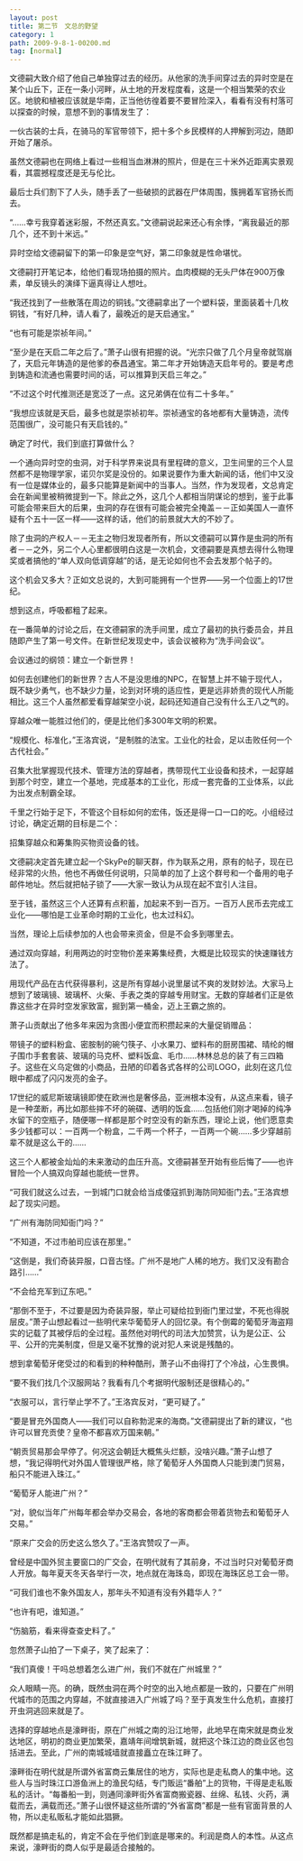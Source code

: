 ```yaml
---
layout: post
title: 第二节　文总的野望
category: 1
path: 2009-9-8-1-00200.md
tag: [normal]
---
```


文德嗣大致介绍了他自己单独穿过去的经历。从他家的洗手间穿过去的异时空是在某个山丘下，正在一条小河畔，从土地的开发程度看，这是一个相当繁荣的农业区。地貌和植被应该就是华南，正当他彷徨着要不要冒险深入，看看有没有村落可以探查的时候，意想不到的事情发生了：

一伙古装的士兵，在骑马的军官带领下，把十多个乡民模样的人押解到河边，随即开始了屠杀。

虽然文德嗣也在网络上看过一些相当血淋淋的照片，但是在三十米外近距离实景观看，其震撼程度还是无与伦比。

最后士兵们割下了人头，随手丢了一些破损的武器在尸体周围，簇拥着军官扬长而去。

“……幸亏我穿着迷彩服，不然还真玄。”文德嗣说起来还心有余悸，“离我最近的那几个，还不到十米远。”

异时空给文德嗣留下的第一印象是空气好，第二印象就是性命堪忧。

文德嗣打开笔记本，给他们看现场拍摄的照片。血肉模糊的无头尸体在900万像素，单反镜头的演绎下逼真得让人想吐。

“我还找到了一些散落在周边的铜钱。”文德嗣拿出了一个塑料袋，里面装着十几枚铜钱，“有好几种，请人看了，最晚近的是天启通宝。”

“也有可能是崇祯年间。”

“至少是在天启二年之后了。”萧子山很有把握的说。“光宗只做了几个月皇帝就驾崩了，天启元年铸造的是他爹的泰昌通宝。第二年才开始铸造天启年号的。要是考虑到铸造和流通也需要时间的话，可以推算到天启三年之。”

“不过这个时代推测还是宽泛了一点。这兄弟俩在位有二十多年。”

“我想应该就是天启，最多也就是崇祯初年。崇祯通宝的各地都有大量铸造，流传范围很广，没可能只有天启钱的。”

确定了时代，我们到底打算做什么？

一个通向异时空的虫洞，对于科学界来说具有里程碑的意义，卫生间里的三个人显然都不是物理学家，诺贝尔奖是没份的。如果说要作为重大新闻的话，他们中又没有一位是媒体业的，最多只能算是新闻中的当事人。当然，作为发现者，文总肯定会在新闻里被稍微提到一下。除此之外，这几个人都相当阴谋论的想到，鉴于此事可能会带来巨大的后果，虫洞的存在很有可能会被完全掩盖－－正如美国人一直怀疑有个五十一区一样――这样的话，他们的前景就大大的不妙了。

除了虫洞的产权人－－无主之物归发现者所有，所以文德嗣可以算作是虫洞的所有者－－之外，另二个人心里都很明白这是一次机会，文德嗣要是真想去得什么物理奖或者搞他的“单人双向低调穿越”的话，是无论如何也不会去发那个帖子的。

这个机会又多大？正如文总说的，大到可能拥有一个世界――另一个位面上的17世纪。

想到这点，呼吸都粗了起来。

在一番简单的讨论之后，在文德嗣家的洗手间里，成立了最初的执行委员会，并且随即产生了第一号文件。在新世纪发现史中，该会议被称为“洗手间会议”。

会议通过的纲领：建立一个新世界！

如何去创建他们的新世界？古人不是没思维的NPC，在智慧上并不输于现代人，既不缺少勇气，也不缺少力量，论到对环境的适应性，更是远非娇贵的现代人所能相比。这三个人虽然都爱看穿越架空小说，起码还知道自己没有什么王八之气的。

穿越众唯一能胜过他们的，便是比他们多300年文明的积累。

“规模化、标准化，”王洛宾说，“是制胜的法宝。工业化的社会，足以击败任何一个古代社会。”

召集大批掌握现代技术、管理方法的穿越者，携带现代工业设备和技术，一起穿越到那个时空，建立一个基地，完成基本的工业化，形成一套完备的工业体系，以此为出发点制霸全球。

千里之行始于足下，不管这个目标如何的宏伟，饭还是得一口一口的吃。小组经过讨论，确定近期的目标是二个：

招集穿越众和筹集购买物资设备的钱。

文德嗣决定首先建立起一个SkyPe的聊天群，作为联系之用，原有的帖子，现在已经非常的火热，他也不再做任何说明，只简单的加了上这个群号和一个备用的电子邮件地址。然后就把帖子锁了――大家一致认为从现在起不宜引人注目。

至于钱，虽然这三个人还算有点积蓄，加起来不到一百万。一百万人民币去完成工业化――哪怕是工业革命时期的工业化，也太过科幻。

当然，理论上后续参加的人也会带来资金，但是不会多到哪里去。

通过双向穿越，利用两边的时空物价差来筹集经费，大概是比较现实的快速赚钱方法了。

用现代产品在古代获得暴利，这是所有穿越小说里屡试不爽的发财妙法。大家马上想到了玻璃镜、玻璃杯、火柴、手表之类的穿越专用财宝。无数的穿越者们正是依靠这些才在异时空发家致富，掘到第一桶金，迈上王霸之旅的。

萧子山贡献出了他多年来因为贪图小便宜而积攒起来的大量促销赠品：

带镜子的塑料粉盒、密胺制的碗勺筷子、小水果刀、塑料布的厨房围裙、晴纶的帽子围巾手套套装、玻璃的马克杯、塑料饭盒、毛巾……林林总总的装了有三四箱子。这些在义乌定做的小商品，丑陋的印着各式各样的公司LOGO，此刻在这几位眼中都成了闪闪发亮的金子。

17世纪的威尼斯玻璃镜即使在欧洲也是奢侈品，亚洲根本没有，从这点来看，镜子是一种垄断，再比如那些摔不坏的碗碟、透明的饭盒……包括他们刚才喝掉的纯净水留下的空瓶子，随便哪一样都是那个时空没有的新东西，理论上说，他们愿意卖多少钱都可以：一百两一个粉盒，二千两一个杯子，一百两一个碗……多少穿越前辈不就是这么干的……

这三个人都被金灿灿的未来激动的血压升高。文德嗣甚至开始有些后悔了――也许冒险一个人搞双向穿越也能统一世界。

“可我们就这么过去，一到城门口就会给当成倭寇抓到海防同知衙门去。”王洛宾想起了现实问题。

“广州有海防同知衙门吗？”

“不知道，不过市舶司应该在那里。”

“这倒是，我们奇装异服，口音古怪。广州不是地广人稀的地方。我们又没有勘合路引……”

“不会给充军到辽东吧。”

“那倒不至于，不过要是因为奇装异服，举止可疑给拉到衙门里过堂，不死也得脱层皮。”萧子山想起看过一些明代来华葡萄牙人的回忆录。有个倒霉的葡萄牙海盗翔实的记载了其被俘后的全过程。虽然他对明代的司法大加赞赏，认为是公正、公平、公开的完美制度，但是又毫不犹豫的说对犯人来说是残酷的。

想到拿葡萄牙佬受过的和看到的种种酷刑，萧子山不由得打了个冷战，心生畏惧。

“要不我们找几个汉服网站？我看有几个考据明代服制还是很精心的。”

“衣服可以，言行举止学不了。”王洛宾反对，“更可疑了。”

“要是冒充外国商人――我们可以自称勃泥来的海商。”文德嗣提出了新的建议，“也许可以冒充贡使？皇帝不都喜欢万国来朝。”

“朝贡贸易那会早停了。何况这会朝廷大概焦头烂额，没啥兴趣。”萧子山想了想，“我记得明代对外国人管理很严格，除了葡萄牙人外国商人只能到澳门贸易，船只不能进入珠江。”

“葡萄牙人能进广州？”

“对，貌似当年广州每年都会举办交易会，各地的客商都会带着货物去和葡萄牙人交易。”

“原来广交会的历史这么悠久了。”王洛宾赞叹了一声。

曾经是中国外贸主要窗口的广交会，在明代就有了其前身，不过当时只对葡萄牙商人开放。每年夏天冬天各举行一次，地点就在海珠岛，即现在海珠区总工会一带。

“可我们谁也不象外国友人，那年头不知道有没有外籍华人？”

“也许有吧，谁知道。”

“伤脑筋，看来得查查史料了。”

忽然萧子山拍了一下桌子，笑了起来了：

“我们真傻！干吗总想着怎么进广州，我们不就在广州城里？”

众人眼睛一亮。的确，既然虫洞在两个时空的出入地点都是一致的，只要在广州明代城市的范围之内穿越，不就直接进入广州城了吗？至于真发生什么危机，直接打开虫洞逃回来就是了。

选择的穿越地点是濠畔街，原在广州城之南的沿江地带，此地早在南宋就是商业发达地区，明初的商业更加繁荣，嘉靖年间增筑新城，就把这个珠江边的商业区也包括进去。至此，广州的南城城墙就直接矗立在珠江畔了。

濠畔街在明代就是所谓外省富商云集居住的地方，实际也是走私商人的集中地。这些人与当时珠江口游鱼洲上的渔民勾结，专门贩运“番舶”上的货物，干得是走私贩私的活计。“每番船一到，则通同濠畔街外省富商搬瓷器、丝绵、私钱、火药，满载而去，满载而还。”萧子山很怀疑这些所谓的“外省富商”都是一些有官面背景的人物，所以走私贩私才能如此猖獗。

既然都是搞走私的，肯定不会在乎他们到底是哪来的。利润是商人的本性。从这点来说，濠畔街的商人似乎是最适合接触的。
